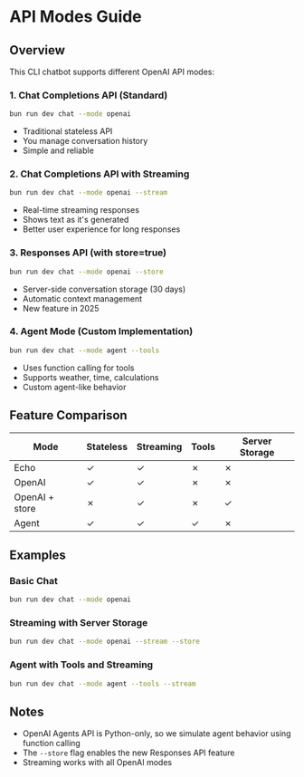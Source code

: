 # API Modes Guide

## Overview

This CLI chatbot supports different OpenAI API modes:

### 1. Chat Completions API (Standard)
```bash
bun run dev chat --mode openai
```
- Traditional stateless API
- You manage conversation history
- Simple and reliable

### 2. Chat Completions API with Streaming
```bash
bun run dev chat --mode openai --stream
```
- Real-time streaming responses
- Shows text as it's generated
- Better user experience for long responses

### 3. Responses API (with store=true)
```bash
bun run dev chat --mode openai --store
```
- Server-side conversation storage (30 days)
- Automatic context management
- New feature in 2025

### 4. Agent Mode (Custom Implementation)
```bash
bun run dev chat --mode agent --tools
```
- Uses function calling for tools
- Supports weather, time, calculations
- Custom agent-like behavior

## Feature Comparison

| Mode | Stateless | Streaming | Tools | Server Storage |
|------|-----------|-----------|-------|----------------|
| Echo | ✓ | ✓ | ✗ | ✗ |
| OpenAI | ✓ | ✓ | ✗ | ✗ |
| OpenAI + store | ✗ | ✓ | ✗ | ✓ |
| Agent | ✓ | ✓ | ✓ | ✗ |

## Examples

### Basic Chat
```bash
bun run dev chat --mode openai
```

### Streaming with Server Storage
```bash
bun run dev chat --mode openai --stream --store
```

### Agent with Tools and Streaming
```bash
bun run dev chat --mode agent --tools --stream
```

## Notes

- OpenAI Agents API is Python-only, so we simulate agent behavior using function calling
- The `--store` flag enables the new Responses API feature
- Streaming works with all OpenAI modes